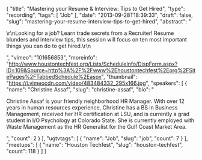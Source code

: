 {
  "title": "Mastering your Resume & Interview: Tips to Get Hired",
  "type": "recording",
  "tags": [
    "Job"
  ],
  "date": "2013-09-28T18:39:33",
  "draft": false,
  "slug": "mastering-your-resume-interview-tips-to-get-hired",
  "abstract": "<p>\r\nLooking for a job?  Learn trade secrets from a Recruiter!  Resume blunders and interview tips, this session will focus on ten most important things you can do to get hired.\r\n</p>",
  "vimeo": "101656853",
  "moreinfo": "http://www.houstontechfest.org/Lists/ScheduleInfo/DispForm.aspx?ID=109&Source=http%3A%2F%2Fwww%2Ehoustontechfest%2Eorg%2FSitePages%2FTabbedSchedule%2Easpx",
  "thumbnail": "https://i.vimeocdn.com/video/483484332_295x166.jpg",
  "speakers": [
    {
      "name": "Christine Assaf",
      "slug": "christine-assaf",
      "bio": "<p>Christine Assaf is your friendly neighborhood HR Manager. With over 12 years in human resources experience, Christine has a BS in Business Management, received her HR certification at LSU, and is currently a grad student in I/O Psychology at Colorado State. She is currently employed with Waste Management as the HR Generalist for the Gulf Coast Market Area.</p>",
      "count": 2
    }
  ],
  "ugtvtags": [
    {
      "name": "Job",
      "slug": "job",
      "count": 7
    }
  ],
  "meetups": [
    {
      "name": "Houston Techfest",
      "slug": "houston-techfest",
      "count": 118
    }
  ]
}